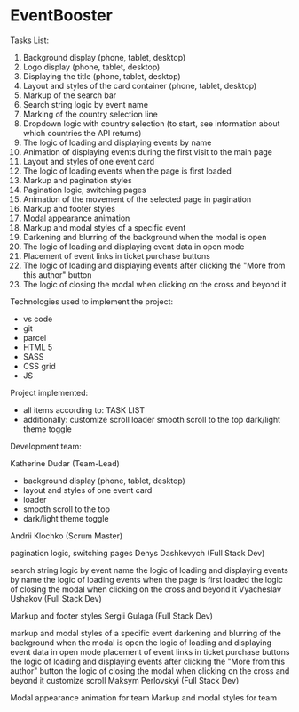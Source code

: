 # EventBooster

Tasks List:
1. Background display (phone, tablet, desktop)
2. Logo display (phone, tablet, desktop)
3. Displaying the title (phone, tablet, desktop)
4. Layout and styles of the card container (phone, tablet, desktop)
5. Markup of the search bar
6. Search string logic by event name
7. Marking of the country selection line
8. Dropdown logic with country selection (to start, see information about which countries the API returns)
9. The logic of loading and displaying events by name
10. Animation of displaying events during the first visit to the main page
11. Layout and styles of one event card
12. The logic of loading events when the page is first loaded
13. Markup and pagination styles
14. Pagination logic, switching pages
15. Animation of the movement of the selected page in pagination
16. Markup and footer styles
17. Modal appearance animation
18. Markup and modal styles of a specific event
19. Darkening and blurring of the background when the modal is open
20. The logic of loading and displaying event data in open mode
21. Placement of event links in ticket purchase buttons
22. The logic of loading and displaying events after clicking the "More from this author" button
23. The logic of closing the modal when clicking on the cross and beyond it

Technologies used to implement the project:
- vs code
- git
- parcel
- HTML 5
- SASS
- CSS grid
- JS

Project implemented:

- all items according to: TASK LIST
- additionally:
        customize scroll
        loader
        smooth scroll to the top
        dark/light theme toggle

Development team:

Katherine Dudar (Team-Lead)

 - background display (phone, tablet, desktop)
 - layout and styles of one event card
 - loader
 - smooth scroll to the top
 - dark/light theme toggle

Andrii Klochko (Scrum Master)

pagination logic, switching pages
Denys Dashkevych (Full Stack Dev)

search string logic by event name
the logic of loading and displaying events by name
the logic of loading events when the page is first loaded
the logic of closing the modal when clicking on the cross and beyond it
Vyacheslav Ushakov (Full Stack Dev)

Markup and footer styles
Sergii Gulaga (Full Stack Dev)

markup and modal styles of a specific event
darkening and blurring of the background when the modal is open
the logic of loading and displaying event data in open mode
placement of event links in ticket purchase buttons
the logic of loading and displaying events after clicking the "More from this author" button
the logic of closing the modal when clicking on the cross and beyond it
customize scroll
Maksym Perlovskyi (Full Stack Dev)

Modal appearance animation for team
Markup and modal styles for team
